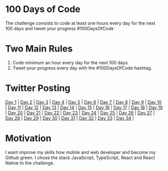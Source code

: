 # 100 Days of Code
The challenge consists to code at least one hours every day for the next 100 days and tweet your progress #100DaysOfCode

# Two Main Rules

1. Code minimum an hour every day for the next 100 days.
2. Tweet your progress every day with the #100DaysOfCode hashtag.

# Twitter Posting

[Day 1](https://twitter.com/ALisboa45/status/1269601904306327552) | 
[Day 2](https://twitter.com/ALisboa45/status/1269981447496118273) |
[Day 3](https://twitter.com/ALisboa45/status/1270428628359303168) |
[Day 4](https://twitter.com/ALisboa45/status/1270788510019194880) |
[Day 5](https://twitter.com/ALisboa45/status/1271163225413955584) |
[Day 6](https://twitter.com/ALisboa45/status/1271428237818761216) |
[Day 7](https://twitter.com/ALisboa45/status/1271948508472500224) |
[Day 8](https://twitter.com/ALisboa45/status/1272229278990680069) |
[Day 9](https://twitter.com/ALisboa45/status/1272512095402295296) |
[Day 10](https://twitter.com/ALisboa45/status/1273020570507137024) |
[Day 11](https://twitter.com/ALisboa45/status/1273339693879439367) |
[Day 12](https://twitter.com/ALisboa45/status/1273733073998434306) |
[Day 13](https://twitter.com/ALisboa45/status/1274135969772515328) |
[Day 14](https://twitter.com/ALisboa45/status/1274431298724118529) |
[Day 15](https://twitter.com/ALisboa45/status/1274761390901932034) |
[Day 16](https://twitter.com/ALisboa45/status/1275138082858315777) |
[Day 17](https://twitter.com/ALisboa45/status/1275485081235329028) |
[Day 18](https://twitter.com/ALisboa45/status/1275923867798843395) |
[Day 19](https://twitter.com/ALisboa45/status/1276277448406175746) |
[Day 20](https://twitter.com/ALisboa45/status/1276637971882573827) |
[Day 21](https://twitter.com/ALisboa45/status/1276986667409330176) |
[Day 22](https://twitter.com/ALisboa45/status/1277345220296876038) |
[Day 23](https://twitter.com/ALisboa45/status/1277702627095195650) |
[Day 24](https://twitter.com/ALisboa45/status/1278084645263945729) |
[Day 25](https://twitter.com/ALisboa45/status/1278476625240260611) |
[Day 26](https://twitter.com/ALisboa45/status/1278778567040606208) |
[Day 27](https://twitter.com/ALisboa45/status/1279125975884877826) |
[Day 28](https://twitter.com/ALisboa45/status/1279427271418404864) |
[Day 29](https://twitter.com/ALisboa45/status/1279864200903491585) |
[Day 30](https://twitter.com/ALisboa45/status/1280221141324509184) |
[Day 31](https://twitter.com/ALisboa45/status/1280657720102748168) |
[Day 32](https://twitter.com/ALisboa45/status/1280930813757009920) |
[Day 33](https://twitter.com/ALisboa45/status/1281303737638797314) |
[Day 34](https://twitter.com/ALisboa45/status/1281708631671681027) |

# Motivation

I want improve my skills how mobile and web developer and become my Github green. I chose the stack JavaScript, TypeScript, React and React Native to the challenge.
